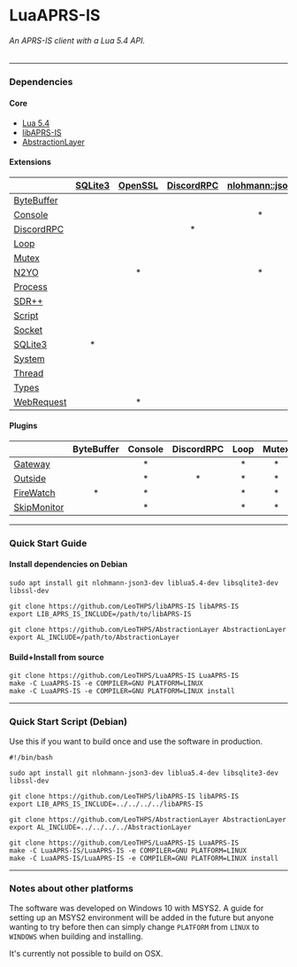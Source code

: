 # LuaAPRS-IS
###### An APRS-IS client with a Lua 5.4 API.

<hr />

### Dependencies

#### Core

- [Lua 5.4](//github.com/lua/lua)
- [libAPRS-IS](//github.com/LeoTHPS/libAPRS-IS)
- [AbstractionLayer](//github.com/LeoTHPS/AbstractionLayer)

#### Extensions

|                                                 | [SQLite3](//github.com/sqlite/sqlite) | [OpenSSL](//github.com/openssl/openssl) | [DiscordRPC](//github.com/leothps/DiscordRPC) | [nlohmann::json](//github.com/nlohmann/json) |
| ----------------------------------------------- | :-----------------------------------: | :-------------------------------------: | :-------------------------------------------: | :------------------------------------------: |
| [ByteBuffer](LuaAPRS-IS/Extensions/ByteBuffer/) |                                       |                                         |                                               |                                              |
| [Console](LuaAPRS-IS/Extensions/Console/)       |                                       |                                         |                                               | *                                            |
| [DiscordRPC](LuaAPRS-IS/Extensions/DiscordRPC/) |                                       |                                         | *                                             |                                              |
| [Loop](LuaAPRS-IS/Extensions/Loop/)             |                                       |                                         |                                               |                                              |
| [Mutex](LuaAPRS-IS/Extensions/Mutex/)           |                                       |                                         |                                               |                                              |
| [N2YO](LuaAPRS-IS/Extensions/N2YO/)             |                                       | *                                       |                                               | *                                            |
| [Process](LuaAPRS-IS/Extensions/Process/)       |                                       |                                         |                                               |                                              |
| [SDR++](LuaAPRS-IS/Extensions/SDR++/)           |                                       |                                         |                                               |                                              |
| [Script](LuaAPRS-IS/Extensions/)                |                                       |                                         |                                               |                                              |
| [Socket](LuaAPRS-IS/Extensions/Socket/)         |                                       |                                         |                                               |                                              |
| [SQLite3](LuaAPRS-IS/Extensions/SQLite3)        | *                                     |                                         |                                               |                                              |
| [System](LuaAPRS-IS/Extensions/System/)         |                                       |                                         |                                               |                                              |
| [Thread](LuaAPRS-IS/Extensions/Thread/)         |                                       |                                         |                                               |                                              |
| [Types](LuaAPRS-IS/Extensions/Types/)           |                                       |                                         |                                               |                                              |
| [WebRequest](LuaAPRS-IS/Extensions/WebRequest/) |                                       | *                                       |                                               |                                              |

#### Plugins

|                                              | ByteBuffer | Console | DiscordRPC | Loop | Mutex | N2YO | Process | Script | Socket | SQLite3 | System | Thread | Types | WebRequest |
| -------------------------------------------- | :--------: | :-----: | :--------: | :--: | :---: | :--: | :-----: | :----: | :----: | :-----: | :----: | :----: | :---: | :--------: |
| [Gateway](Build/Plugins/Gateway.lua)         |            | *       |            | *    | *     |      |         | *      |        | *       | *      |        |       |            |
| [Outside](Build/Plugins/Outside.lua)         |            | *       | *          | *    | *     |      |         | *      |        | *       | *      |        |       |            |
| [FireWatch](Build/Plugins/FireWatch.lua)     | *          | *       |            | *    | *     |      |         | *      | *      | *       | *      |        |       |            |
| [SkipMonitor](Build/Plugins/SkipMonitor.lua) |            | *       |            | *    | *     |      |         | *      |        | *       | *      |        |       |            |

<hr />

### Quick Start Guide

#### Install dependencies on Debian

```
sudo apt install git nlohmann-json3-dev liblua5.4-dev libsqlite3-dev libssl-dev

git clone https://github.com/LeoTHPS/libAPRS-IS libAPRS-IS
export LIB_APRS_IS_INCLUDE=/path/to/libAPRS-IS

git clone https://github.com/LeoTHPS/AbstractionLayer AbstractionLayer
export AL_INCLUDE=/path/to/AbstractionLayer
```

#### Build+Install from source

```
git clone https://github.com/LeoTHPS/LuaAPRS-IS LuaAPRS-IS
make -C LuaAPRS-IS -e COMPILER=GNU PLATFORM=LINUX
make -C LuaAPRS-IS -e COMPILER=GNU PLATFORM=LINUX install
```

<hr />

### Quick Start Script (Debian)

Use this if you want to build once and use the software in production.

```
#!/bin/bash

sudo apt install git nlohmann-json3-dev liblua5.4-dev libsqlite3-dev libssl-dev

git clone https://github.com/LeoTHPS/libAPRS-IS libAPRS-IS
export LIB_APRS_IS_INCLUDE=../../../../libAPRS-IS

git clone https://github.com/LeoTHPS/AbstractionLayer AbstractionLayer
export AL_INCLUDE=../../../../AbstractionLayer

git clone https://github.com/LeoTHPS/LuaAPRS-IS LuaAPRS-IS
make -C LuaAPRS-IS/LuaAPRS-IS -e COMPILER=GNU PLATFORM=LINUX
make -C LuaAPRS-IS/LuaAPRS-IS -e COMPILER=GNU PLATFORM=LINUX install
```

<hr />

### Notes about other platforms

The software was developed on Windows 10 with MSYS2. A guide for setting up an MSYS2 environment will be added in the future but anyone wanting to try before then can simply change `PLATFORM` from `LINUX` to `WINDOWS` when building and installing.

It's currently not possible to build on OSX.
